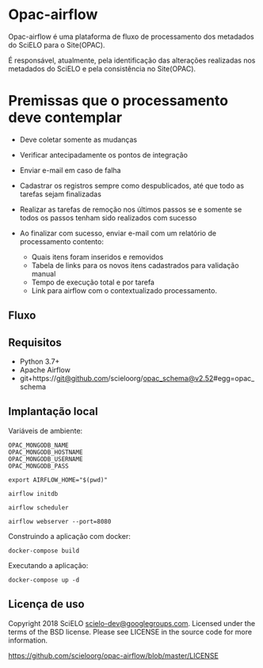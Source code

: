 # Opac-airflow

Opac-airflow é uma plataforma de fluxo de processamento dos metadados do SciELO para o Site(OPAC).

É responsável, atualmente, pela identificação das alterações realizadas nos metadados do SciELO e pela consistência no Site(OPAC).


# Premissas que o processamento deve contemplar

* Deve coletar somente as mudanças
* Verificar antecipadamente os pontos de integração
* Enviar e-mail em caso de falha
* Cadastrar os registros sempre como despublicados, até que todo as tarefas sejam finalizadas
* Realizar as tarefas de remoção nos últimos passos se e somente se todos os
passos tenham sido realizados com sucesso
* Ao finalizar com sucesso, enviar e-mail com um relatório de processamento
contento:

    * Quais itens foram inseridos e removidos
    * Tabela de links para os novos itens cadastrados para validação manual
    * Tempo de execução total e por tarefa
    * Link para airflow com o contextualizado processamento.


## Fluxo


## Requisitos

* Python 3.7+
* Apache Airflow
* git+https://git@github.com/scieloorg/opac_schema@v2.52#egg=opac_schema

## Implantação local

Variáveis de ambiente:

```
OPAC_MONGODB_NAME
OPAC_MONGODB_HOSTNAME
OPAC_MONGODB_USERNAME
OPAC_MONGODB_PASS
```

```
export AIRFLOW_HOME="$(pwd)"
```

```
airflow initdb
```

```
airflow scheduler
```

```
airflow webserver --port=8080
```

Construindo a aplicação com docker:

```docker-compose build```

Executando a aplicação:

```docker-compose up -d```


## Licença de uso

Copyright 2018 SciELO <scielo-dev@googlegroups.com>. Licensed under the terms
of the BSD license. Please see LICENSE in the source code for more
information.

https://github.com/scieloorg/opac-airflow/blob/master/LICENSE
